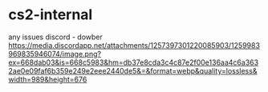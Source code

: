 # cs2-internal
any issues discord - dowber
https://media.discordapp.net/attachments/1257397301220085903/1259983969835946074/image.png?ex=668dab03&is=668c5983&hm=db37e8cda3c4c87e2f00e136aa4c6a3632ae0e09faf6b359e249e2eee2440de5&=&format=webp&quality=lossless&width=989&height=676
